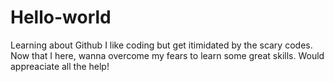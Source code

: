 # Hello-world
Learning about Github
I like coding but get itimidated by the scary codes.
Now that I here, wanna overcome my fears to learn some great skills.
Would appreaciate all the help!

